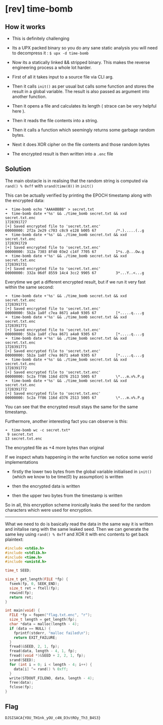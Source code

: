 # [rev] time-bomb

## How it works

- This is definitely challenging

- Its a UPX packed binary so you do any sane static analysis you will need to decompress it : `$ upx -d time-bomb`

- Now its a statically linked && stripped binary. This makes the reverse engineering process a whole lot harder.

- First of all it takes input to a source file via CLI arg.

- Then it calls `init()` as per usual but calls some function and stores the result in a global variable. The result is also passed as argument into another function.

- Then it opens a file and calculates its length ( strace can be very helpful here ).

- Then it reads the file contents into a string.

- Then it calls a function which seemingly returns some garbage random bytes.

- Next it does XOR cipher on the file contents and those random bytes

- The encrypted result is then written into a `.enc` file

## Solution

The main obstacle is in realising that the random string is computed via `rand() % 0xff` with `srand(time(0))` in `init()`

This can be actually verified by printing the EPOCH timestamp along with the encrypted data:

```shell
➜  time-bomb echo "AAAABBBB" > secret.txt
➜  time-bomb date +'%s' && ./time_bomb secret.txt && xxd secret.txt.enc
1728391727
[+] Saved encrypted file to 'secret.txt.enc'
00000000: 2f2a 2e29 c703 c8c9 e128 b005 67         /*.).....(..g
➜  time-bomb date +'%s' && ./time_bomb secret.txt && xxd secret.txt.enc
1728391729
[+] Saved encrypted file to 'secret.txt.enc'
00000000: 312a 7303 8f40 03e2 c14f 7705 67         1*s..@...Ow.g
➜  time-bomb date +'%s' && ./time_bomb secret.txt && xxd secret.txt.enc
1728391731
[+] Saved encrypted file to 'secret.txt.enc'
00000000: 332a 06df 8559 14c4 3cc2 9905 67         3*...Y..<...g
```

Everytime we get a different encrypted result, but if we run it very fast within the same second:

```shell
➜  time-bomb date +'%s' && ./time_bomb secret.txt && xxd secret.txt.enc
1728391771
[+] Saved encrypted file to 'secret.txt.enc'
00000000: 5b2a 1a8f c7ea 8671 a4a0 9305 67         [*.....q....g
➜  time-bomb date +'%s' && ./time_bomb secret.txt && xxd secret.txt.enc
1728391771
[+] Saved encrypted file to 'secret.txt.enc'
00000000: 5b2a 1a8f c7ea 8671 a4a0 9305 67         [*.....q....g
➜  time-bomb date +'%s' && ./time_bomb secret.txt && xxd secret.txt.enc
1728391771
[+] Saved encrypted file to 'secret.txt.enc'
00000000: 5b2a 1a8f c7ea 8671 a4a0 9305 67         [*.....q....g
➜  time-bomb date +'%s' && ./time_bomb secret.txt && xxd secret.txt.enc
1728391772
[+] Saved encrypted file to 'secret.txt.enc'
00000000: 5c2a ff86 116d d376 2513 5005 67         \*...m.v%.P.g
➜  time-bomb date +'%s' && ./time_bomb secret.txt && xxd secret.txt.enc
1728391772
[+] Saved encrypted file to 'secret.txt.enc'
00000000: 5c2a ff86 116d d376 2513 5005 67         \*...m.v%.P.g
```

You can see that the encrypted result stays the same for the same timestamp.

Furthermore, another interesting fact you can observe is this:

```shell
➜  time-bomb wc -c secret.txt*
 9 secret.txt
13 secret.txt.enc
```

The encrypted file as +4 more bytes than original

If we inspect whats happening in the write function we notice some werid implementations

- firstly the lower two bytes from the global variable initialised in `init()` (which we know to be time(0) by assumption) is written

- then the encrypted data is written

- then the upper two bytes from the timestamp is written

So in all, this encryption scheme ironically leaks the seed for the random characters which were used for encryption.

---

What we need to do is basically read the data in the same way it is written and initalise rang with the same leaked seed. Then we can generate the same key using `rand() % 0xff` and XOR it with enc contents to get back plaintext:

```c
#include <stdio.h>
#include <stdlib.h>
#include <time.h>
#include <unistd.h>

time_t SEED;

size_t get_length(FILE *fp) {
  fseek(fp, 0, SEEK_END);
  size_t ret = ftell(fp);
  rewind(fp);
  return ret;
}

int main(void) {
  FILE *fp = fopen("flag.txt.enc", "r");
  size_t length = get_length(fp);
  char *data = malloc(length - 4);
  if (data == NULL) {
    fprintf(stderr, "malloc failed\n");
    return EXIT_FAILURE;
  }
  fread(&SEED, 2, 1, fp);
  fread(data, length - 4, 1, fp);
  fread((void *)&SEED + 2, 2, 1, fp);
  srand(SEED);
  for (int i = 0; i < length - 4; i++) {
    data[i] ^= rand() % 0xff;
  }
  write(STDOUT_FILENO, data, length - 4);
  free(data);
  fclose(fp);
}
```

## Flag

`DJSISACA{YOU_TH1nk_yOU_c4N_D3stROy_Th3_B4S3}`
